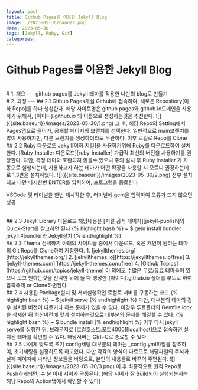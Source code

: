 ```yaml
---
layout: post
title: Github Pages를 이용한 Jekyll Blog
image: ./2023-05-30/banner.png
date: 2023-05-30
tags: [Jekyll, Ruby, Git]
categories:
---
```

# Github Pages를 이용한 Jekyll Blog

<!-- ![문서제목에 맞는 사진](2023-06-05) -->

<br>
# 1. 개요
---
github pages를 Jekyll 테마를 적용한 나만의 blog로 만들기

<br>
# 2. 과정
---
## 2.1 Github Pages개설   
Github에 접속하여, 새로운 Repository[이하 Repo]를 하나 생성한다.   
해당 사이트명은 github pages와 github.io도메인을 사용하기 위해서,   
{아이디}.github.io 의 이름으로 생성하는것을 추천한다.   
![]({{site.baseurl}}/images/2023-05-30/1.png)    
그 후, 해당 Repo의 Setting에서 Pages탭으로 들어가, 공개할 페이지의 브랜치를 선택한다.   
일반적으로 main브랜치를 많이 사용하지만, 다른 브랜치를 생성하더라도 무관하다.   
이후 로컬로 Repo를 Clone   

<br>
## 2.2 Ruby 다운로드
Jekyll[이하 지킬]을 사용하기위해 Ruby를 다운로드하여 설치한다.
[Ruby_Installer 다운로드][ruby-installer] 가급적 최신의 버전을 사용하기를 권장한다.
다만, 특정 테마와 호환되지 않을수 있으니 주의
설치 후 Ruby Installer 가 자동으로 실행되는데, 사용하고자 하는 테마가 어떤 확장을 사용할 지 모르니 권장하는데로 1,3번을 설치하였다.
![]({{site.baseurl}}/images/2023-05-30/2.png)
전부 설치되고 나면 다시한번 ENTER를 입력하여, 프로그램을 종료한다
   
VSCode 및 터미널을 한번 재시작한 후, 터미널에 gem을 입력하여 오류가 뜨지 않으면 성공   
   
<br>
## 2.3 Jekyll Library 다운로드
해당내용은 [지킬 공식 페이지][jekyll-publish]의 Quick-Start를 참고하면 된다
{% highlight bash %}
~ $ gem install bundler jekyll  #bundler와 Jekyll설치
{% endhighlight %}
   
<br>
## 2.3 Thema 선택하기
아래의 사이트들 중에서 다운로드, 혹은 개인이 원하는 테마의 Git Repo를 Clone하여 저장한다.
1. [jekyllthemes.org][http://jekyllthemes.org/]
2. [jekyllthemes.io][https://jekyllthemes.io/free]
3. [jekyll-themes.com][https://jekyll-themes.com/free]
4. [Github Topics][https://github.com/topics/jekyll-theme]   
이 외에도 수많은 무료/유료 테마들이 있으니 보고 원하는것을 선택한 뒤에   
둘 다 생성한 {아이디}.github.io 폴더를 루트로 하여 압축해제 or Clone하면된다.
   
<br>
## 2.4 사용된 Package설치 및 서버실행확인
로컬로 서버를 구동하는 코드
{% highlight bash %}
~ $ jekyll serve
{% endhighlight %}
다만, 대부분의 테마의 경우 설치된 버전이 다르거나 하는 문제가 있을 수 있다.   
이경우 루트폴더의 Gemfile.lock을 삭제한 뒤 최신버전에 맞게 설치하는것으로 대부분의 문제를 해결할 수 있다.
{% highlight bash %}
~ $ bundle install
{% endhighlight %}
이후 다시 jekyll serve를 실행한 뒤, 브라우저로 [로컬호스트:포트4000][localhost]으로 접속하면 설치된 테마를 확인할 수 있다.   
해당서버는 Ctrl+C로 종료할 수 있다.

<br>
## 2.5 나에게 맞도록 초기 config세팅
대부분의 테마는 _config.yml파일을 참조하여, 초기세팅을 설정하도록 하고있다.   
다만 각각의 양식이 다르므로 해당파일의 주석과 실제 페이지에 나타난 정보들을 바탕으로,   
본인의 내용들로 바꾸어 주면된다.
![]({{site.baseurl}}/images/2023-05-30/3.png)
이 후 최종적으로 원격 Repo로 Push하게되면, 수 분 이내 서버가 구동된다.   
(해당 서버가 잘 Build되어 실행되는지는 해당 Repo의 Action탭에서 확인할 수 있다)   

[localhost]: http://127.0.0.1:4000
[jekyll-publish]: https://jekyllrb.com
[ruby-installer]: https://rubyinstaller.org/downloads/
[http://jekyllthemes.org/]: http://jekyllthemes.org/
[https://jekyllthemes.io/free]: https://jekyllthemes.io/free
[https://jekyll-themes.com/free]: https://jekyll-themes.com/free
[https://github.com/topics/jekyll-theme]: https://github.com/topics/jekyll-theme